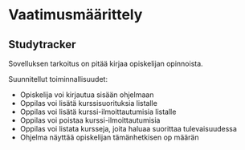 # Vaatimusmäärittely

## Studytracker

Sovelluksen tarkoitus on pitää kirjaa opiskelijan opinnoista.

Suunnitellut toiminnallisuudet:

* Opiskelija voi kirjautua sisään ohjelmaan
* Oppilas voi lisätä kurssisuorituksia listalle
* Oppilas voi lisätä kurssi-ilmoittautumisia listalle
* Oppilas voi poistaa kurssi-ilmoittautumisia
* Oppilas voi listata kursseja, joita haluaa suorittaa tulevaisuudessa
* Ohjelma näyttää opiskelijan tämänhetkisen op määrän
